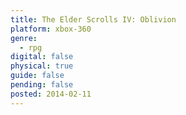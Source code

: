 ```yaml
---
title: The Elder Scrolls IV: Oblivion
platform: xbox-360
genre:
  - rpg
digital: false
physical: true
guide: false
pending: false
posted: 2014-02-11
---
```

